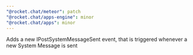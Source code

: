 ```yaml
---
"@rocket.chat/meteor": patch
"@rocket.chat/apps-engine": minor
"@rocket.chat/apps": minor
---
```


Adds a new IPostSystemMessageSent event, that is triggered whenever a new System Message is sent
